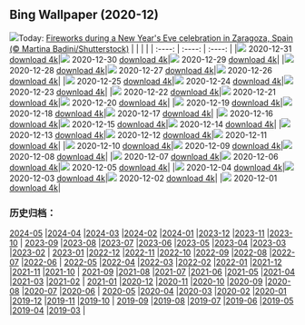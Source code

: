## Bing Wallpaper (2020-12)
![](http://cn.bing.com/th?id=OHR.ZaragozaSpain_EN-US0650637184_UHD.jpg&w=1000)Today: [Fireworks during a New Year's Eve celebration in Zaragoza, Spain (© Martina Badini/Shutterstock)](http://cn.bing.com/th?id=OHR.ZaragozaSpain_EN-US0650637184_UHD.jpg)
|      |      |      |
| :----: | :----: | :----: |
|![](http://cn.bing.com/th?id=OHR.ZaragozaSpain_EN-US0650637184_UHD.jpg&pid=hp&w=384&h=216&rs=1&c=4) 2020-12-31 [download 4k](http://cn.bing.com/th?id=OHR.ZaragozaSpain_EN-US0650637184_UHD.jpg)|![](http://cn.bing.com/th?id=OHR.WinterBryce_EN-US0613213485_UHD.jpg&pid=hp&w=384&h=216&rs=1&c=4) 2020-12-30 [download 4k](http://cn.bing.com/th?id=OHR.WinterBryce_EN-US0613213485_UHD.jpg)|![](http://cn.bing.com/th?id=OHR.LucerneHoliday_EN-US0563120968_UHD.jpg&pid=hp&w=384&h=216&rs=1&c=4) 2020-12-29 [download 4k](http://cn.bing.com/th?id=OHR.LucerneHoliday_EN-US0563120968_UHD.jpg)|
|![](http://cn.bing.com/th?id=OHR.CanadaLynx_EN-US0499765045_UHD.jpg&pid=hp&w=384&h=216&rs=1&c=4) 2020-12-28 [download 4k](http://cn.bing.com/th?id=OHR.CanadaLynx_EN-US0499765045_UHD.jpg)|![](http://cn.bing.com/th?id=OHR.NabananoSato_EN-US0456707930_UHD.jpg&pid=hp&w=384&h=216&rs=1&c=4) 2020-12-27 [download 4k](http://cn.bing.com/th?id=OHR.NabananoSato_EN-US0456707930_UHD.jpg)|![](http://cn.bing.com/th?id=OHR.BarnettsDemesne_EN-US0418109777_UHD.jpg&pid=hp&w=384&h=216&rs=1&c=4) 2020-12-26 [download 4k](http://cn.bing.com/th?id=OHR.BarnettsDemesne_EN-US0418109777_UHD.jpg)|
|![](http://cn.bing.com/th?id=OHR.SleighMailbox_EN-US0378551322_UHD.jpg&pid=hp&w=384&h=216&rs=1&c=4) 2020-12-25 [download 4k](http://cn.bing.com/th?id=OHR.SleighMailbox_EN-US0378551322_UHD.jpg)|![](http://cn.bing.com/th?id=OHR.WildReindeer_EN-US0339848363_UHD.jpg&pid=hp&w=384&h=216&rs=1&c=4) 2020-12-24 [download 4k](http://cn.bing.com/th?id=OHR.WildReindeer_EN-US0339848363_UHD.jpg)|![](http://cn.bing.com/th?id=OHR.BandedPipefish_EN-US0293485314_UHD.jpg&pid=hp&w=384&h=216&rs=1&c=4) 2020-12-23 [download 4k](http://cn.bing.com/th?id=OHR.BandedPipefish_EN-US0293485314_UHD.jpg)|
|![](http://cn.bing.com/th?id=OHR.HolidayNubble_EN-US0252350688_UHD.jpg&pid=hp&w=384&h=216&rs=1&c=4) 2020-12-22 [download 4k](http://cn.bing.com/th?id=OHR.HolidayNubble_EN-US0252350688_UHD.jpg)|![](http://cn.bing.com/th?id=OHR.CastleriggStone_EN-US0211858038_UHD.jpg&pid=hp&w=384&h=216&rs=1&c=4) 2020-12-21 [download 4k](http://cn.bing.com/th?id=OHR.CastleriggStone_EN-US0211858038_UHD.jpg)|![](http://cn.bing.com/th?id=OHR.BabyGoat_EN-US0161592117_UHD.jpg&pid=hp&w=384&h=216&rs=1&c=4) 2020-12-20 [download 4k](http://cn.bing.com/th?id=OHR.BabyGoat_EN-US0161592117_UHD.jpg)|
|![](http://cn.bing.com/th?id=OHR.Siguniangshan_EN-US5804368436_UHD.jpg&pid=hp&w=384&h=216&rs=1&c=4) 2020-12-19 [download 4k](http://cn.bing.com/th?id=OHR.Siguniangshan_EN-US5804368436_UHD.jpg)|![](http://cn.bing.com/th?id=OHR.TreCime_EN-US0044017385_UHD.jpg&pid=hp&w=384&h=216&rs=1&c=4) 2020-12-18 [download 4k](http://cn.bing.com/th?id=OHR.TreCime_EN-US0044017385_UHD.jpg)|![](http://cn.bing.com/th?id=OHR.PineconesSwap_EN-US9076096888_UHD.jpg&pid=hp&w=384&h=216&rs=1&c=4) 2020-12-17 [download 4k](http://cn.bing.com/th?id=OHR.PineconesSwap_EN-US9076096888_UHD.jpg)|
|![](http://cn.bing.com/th?id=OHR.Beethoven250_EN-US2271531118_UHD.jpg&pid=hp&w=384&h=216&rs=1&c=4) 2020-12-16 [download 4k](http://cn.bing.com/th?id=OHR.Beethoven250_EN-US2271531118_UHD.jpg)|![](http://cn.bing.com/th?id=OHR.ElbeBastei_EN-US2188074630_UHD.jpg&pid=hp&w=384&h=216&rs=1&c=4) 2020-12-15 [download 4k](http://cn.bing.com/th?id=OHR.ElbeBastei_EN-US2188074630_UHD.jpg)|![](http://cn.bing.com/th?id=OHR.PineGrosbeak_EN-US2151091421_UHD.jpg&pid=hp&w=384&h=216&rs=1&c=4) 2020-12-14 [download 4k](http://cn.bing.com/th?id=OHR.PineGrosbeak_EN-US2151091421_UHD.jpg)|
|![](http://cn.bing.com/th?id=OHR.PolarExpress_EN-US8621770462_UHD.jpg&pid=hp&w=384&h=216&rs=1&c=4) 2020-12-13 [download 4k](http://cn.bing.com/th?id=OHR.PolarExpress_EN-US8621770462_UHD.jpg)|![](http://cn.bing.com/th?id=OHR.BractCloseup_EN-US2083623903_UHD.jpg&pid=hp&w=384&h=216&rs=1&c=4) 2020-12-12 [download 4k](http://cn.bing.com/th?id=OHR.BractCloseup_EN-US2083623903_UHD.jpg)|![](http://cn.bing.com/th?id=OHR.QueenoftheAndes_EN-US2037242483_UHD.jpg&pid=hp&w=384&h=216&rs=1&c=4) 2020-12-11 [download 4k](http://cn.bing.com/th?id=OHR.QueenoftheAndes_EN-US2037242483_UHD.jpg)|
|![](http://cn.bing.com/th?id=OHR.SleepingArcticFox_EN-US2000641043_UHD.jpg&pid=hp&w=384&h=216&rs=1&c=4) 2020-12-10 [download 4k](http://cn.bing.com/th?id=OHR.SleepingArcticFox_EN-US2000641043_UHD.jpg)|![](http://cn.bing.com/th?id=OHR.DecryptionMachine_EN-US1954350634_UHD.jpg&pid=hp&w=384&h=216&rs=1&c=4) 2020-12-09 [download 4k](http://cn.bing.com/th?id=OHR.DecryptionMachine_EN-US1954350634_UHD.jpg)|![](http://cn.bing.com/th?id=OHR.RoccaCalascio_EN-US1864817920_UHD.jpg&pid=hp&w=384&h=216&rs=1&c=4) 2020-12-08 [download 4k](http://cn.bing.com/th?id=OHR.RoccaCalascio_EN-US1864817920_UHD.jpg)|
|![](http://cn.bing.com/th?id=OHR.WWIIPHDedication_EN-US1829070269_UHD.jpg&pid=hp&w=384&h=216&rs=1&c=4) 2020-12-07 [download 4k](http://cn.bing.com/th?id=OHR.WWIIPHDedication_EN-US1829070269_UHD.jpg)|![](http://cn.bing.com/th?id=OHR.PLNP_EN-US1730701592_UHD.jpg&pid=hp&w=384&h=216&rs=1&c=4) 2020-12-06 [download 4k](http://cn.bing.com/th?id=OHR.PLNP_EN-US1730701592_UHD.jpg)|![](http://cn.bing.com/th?id=OHR.BenasqueValley_EN-US1614880060_UHD.jpg&pid=hp&w=384&h=216&rs=1&c=4) 2020-12-05 [download 4k](http://cn.bing.com/th?id=OHR.BenasqueValley_EN-US1614880060_UHD.jpg)|
|![](http://cn.bing.com/th?id=OHR.WCDBabyElephant_EN-US1508691119_UHD.jpg&pid=hp&w=384&h=216&rs=1&c=4) 2020-12-04 [download 4k](http://cn.bing.com/th?id=OHR.WCDBabyElephant_EN-US1508691119_UHD.jpg)|![](http://cn.bing.com/th?id=OHR.BrasovXmas_EN-US9193714069_UHD.jpg&pid=hp&w=384&h=216&rs=1&c=4) 2020-12-03 [download 4k](http://cn.bing.com/th?id=OHR.BrasovXmas_EN-US9193714069_UHD.jpg)|![](http://cn.bing.com/th?id=OHR.PorcupineBay_EN-US9104476264_UHD.jpg&pid=hp&w=384&h=216&rs=1&c=4) 2020-12-02 [download 4k](http://cn.bing.com/th?id=OHR.PorcupineBay_EN-US9104476264_UHD.jpg)|
|![](http://cn.bing.com/th?id=OHR.CommonTernsGiving_EN-US9029169867_UHD.jpg&pid=hp&w=384&h=216&rs=1&c=4) 2020-12-01 [download 4k](http://cn.bing.com/th?id=OHR.CommonTernsGiving_EN-US9029169867_UHD.jpg)|
### 历史归档：
[2024-05](/picture/2024-05/) |[2024-04](/picture/2024-04/) |[2024-03](/picture/2024-03/) |[2024-02](/picture/2024-02/) |[2024-01](/picture/2024-01/) |[2023-12](/picture/2023-12/) |[2023-11](/picture/2023-11/) |[2023-10](/picture/2023-10/) |
[2023-09](/picture/2023-09/) |[2023-08](/picture/2023-08/) |[2023-07](/picture/2023-07/) |[2023-06](/picture/2023-06/) |[2023-05](/picture/2023-05/) |[2023-04](/picture/2023-04/) |[2023-03](/picture/2023-03/) |[2023-02](/picture/2023-02/) |
[2023-01](/picture/2023-01/) |[2022-12](/picture/2022-12/) |[2022-11](/picture/2022-11/) |[2022-10](/picture/2022-10/) |[2022-09](/picture/2022-09/) |[2022-08](/picture/2022-08/) |[2022-07](/picture/2022-07/) |[2022-06](/picture/2022-06/) |
[2022-05](/picture/2022-05/) |[2022-04](/picture/2022-04/) |[2022-03](/picture/2022-03/) |[2022-02](/picture/2022-02/) |[2022-01](/picture/2022-01/) |[2021-12](/picture/2021-12/) |[2021-11](/picture/2021-11/) |[2021-10](/picture/2021-10/) |
[2021-09](/picture/2021-09/) |[2021-08](/picture/2021-08/) |[2021-07](/picture/2021-07/) |[2021-06](/picture/2021-06/) |[2021-05](/picture/2021-05/) |[2021-04](/picture/2021-04/) |[2021-03](/picture/2021-03/) |[2021-02](/picture/2021-02/) |
[2021-01](/picture/2021-01/) |[2020-12](/picture/2020-12/) |[2020-11](/picture/2020-11/) |[2020-10](/picture/2020-10/) |[2020-09](/picture/2020-09/) |[2020-08](/picture/2020-08/) |[2020-07](/picture/2020-07/) |[2020-06](/picture/2020-06/) |
[2020-05](/picture/2020-05/) |[2020-04](/picture/2020-04/) |[2020-03](/picture/2020-03/) |[2020-02](/picture/2020-02/) |[2020-01](/picture/2020-01/) |[2019-12](/picture/2019-12/) |[2019-11](/picture/2019-11/) |[2019-10](/picture/2019-10/) |
[2019-09](/picture/2019-09/) |[2019-08](/picture/2019-08/) |[2019-07](/picture/2019-07/) |[2019-06](/picture/2019-06/) |[2019-05](/picture/2019-05/) |[2019-04](/picture/2019-04/) |[2019-03](/picture/2019-03/) |
